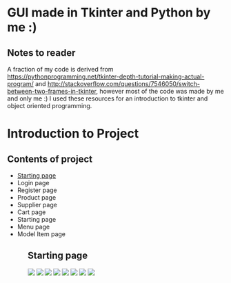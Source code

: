 <h1> GUI made in Tkinter and Python by me :) </h1>

<h2> Notes to reader </h2>

A fraction of my code is derived from https://pythonprogramming.net/tkinter-depth-tutorial-making-actual-program/ and http://stackoverflow.com/questions/7546050/switch-between-two-frames-in-tkinter, however most of the code was made by me and only me :)
I used these resources for an introduction to tkinter and object oriented programming. 

<h1> Introduction to Project </h1>

<h2> Contents of project </h2>
<ul>
  <a href="#Starting page"><li>Starting page</li></a>
  <li>Login page</li>
  <li>Register page</li>
  <li>Product page</li>
  <li>Supplier page</li>
  <li>Cart page</li>
  <li>Starting page</li>
  <li>Menu page</li>
  <li>Model Item page</li>
<ul>

<h2 id="#Starting page"> Starting page </h2>
<img src="screenshots/starting_page">
<img src="screenshots/login_page">
<img src="screenshots/register_page">
<img src="screenshots/products_page">
<img src="screenshots/supplier_page">
<img src="screenshots/cart_page">
<img src="screenshots/menu_page">
<img src="screenshots/mode_page">




